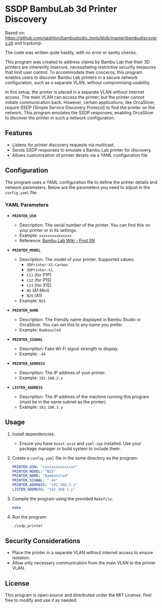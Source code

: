 # SSDP BambuLab 3d Printer Discovery

Based on: https://github.com/gashton/bambustudio_tools/blob/master/bambudiscovery.sh and tcpdump.

The code was written quite hastily, with no error or sanity checks.

This program was created to address claims by Bambu Lab that their 3D printers are inherently insecure, necessitating restrictive security measures that limit user control. To accommodate their concerns, this program enables users to discover Bambu Lab printers in a secure network configuration, such as a separate VLAN, without compromising usability.

In this setup, the printer is placed in a separate VLAN without internet access. The main VLAN can access the printer, but the printer cannot initiate communication back. However, certain applications, like OrcaSlicer, require SSDP (Simple Service Discovery Protocol) to find the printer on the network. This program emulates the SSDP responses, enabling OrcaSlicer to discover the printer in such a network configuration.

## Features
- Listens for printer discovery requests via multicast.
- Sends SSDP responses to emulate a Bambu Lab printer for discovery.
- Allows customization of printer details via a YAML configuration file.

## Configuration
The program uses a YAML configuration file to define the printer details and network parameters. Below are the parameters you need to adjust in the `config.yaml` file:

### YAML Parameters

- **`PRINTER_USN`**
  - Description: The serial number of the printer. You can find this on your printer or in its settings.
  - Example: `xxxxxxxxxxxxxxx`
  - Reference: [Bambu Lab Wiki - Find SN](https://wiki.bambulab.com/en/general/find-sn)

- **`PRINTER_MODEL`**
  - Description: The model of your printer. Supported values:
    - `3DPrinter-X1-Carbon`
    - `3DPrinter-X1`
    - `C11` (for P1P)
    - `C12` (for P1S)
    - `C13` (for X1E)
    - `N1` (A1 Mini)
    - `N2S` (A1)
  - Example: `N2S`

- **`PRINTER_NAME`**
  - Description: The friendly name displayed in Bambu Studio or OrcaSlicer. You can set this to any name you prefer.
  - Example: `Bamboozled`

- **`PRINTER_SIGNAL`**
  - Description: Fake Wi-Fi signal strength to display.
  - Example: `-44`

- **`PRINTER_ADDRESS`**
  - Description: The IP address of your printer.
  - Example: `192.168.2.x`

- **`LISTEN_ADDRESS`**
  - Description: The IP address of the machine running this program (must be in the same subnet as the printer).
  - Example: `192.168.1.y`

## Usage
1. Install dependencies:
   - Ensure you have `boost-asio` and `yaml-cpp` installed. Use your package manager or build system to include them.

2. Create a `config.yaml` file in the same directory as the program:

   ```yaml
   PRINTER_USN: "xxxxxxxxxxxxxxx"
   PRINTER_MODEL: "N2S"
   PRINTER_NAME: "Bamboozled"
   PRINTER_SIGNAL: "-44"
   PRINTER_ADDRESS: "192.168.2.x"
   LISTEN_ADDRESS: "192.168.1.y"
   ```

3. Compile the program using the provided `Makefile`:

   ```bash
   make
   ```

4. Run the program:

   ```bash
   ./ssdp_printer
   ```

## Security Considerations
- Place the printer in a separate VLAN without internet access to ensure isolation.
- Allow only necessary communication from the main VLAN to the printer VLAN.

## License
This program is open-source and distributed under the MIT License. Feel free to modify and use it as needed.

